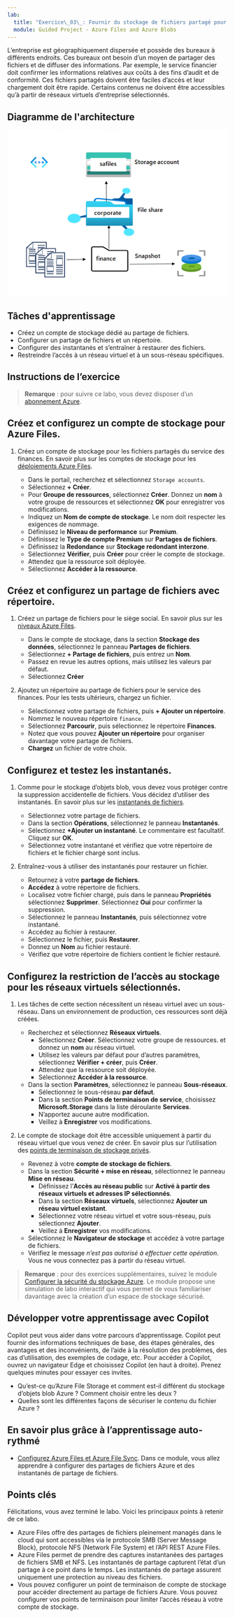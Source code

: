 ```yaml
---
lab:
  title: "Exercice\_03\_: Fournir du stockage de fichiers partagé pour les bureaux de l’entreprise"
  module: Guided Project - Azure Files and Azure Blobs
---
```



L’entreprise est géographiquement dispersée et possède des bureaux à différents endroits.  Ces bureaux ont besoin d’un moyen de partager des fichiers et de diffuser des informations. Par exemple, le service financier doit confirmer les informations relatives aux coûts à des fins d’audit et de conformité. Ces fichiers partagés doivent être faciles d’accès et leur chargement doit être rapide. Certains contenus ne doivent être accessibles qu’à partir de réseaux virtuels d’entreprise sélectionnés.


## Diagramme de l'architecture

![Diagramme avec un compte de stockage, un partage de fichiers et un répertoire](../Media/task-4.png)

## Tâches d'apprentissage
- Créez un compte de stockage dédié au partage de fichiers. 
- Configurer un partage de fichiers et un répertoire.  
- Configurer des instantanés et s’entraîner à restaurer des fichiers. 
- Restreindre l’accès à un réseau virtuel et à un sous-réseau spécifiques. 

## Instructions de l’exercice

>**Remarque** : pour suivre ce labo, vous devez disposer d’un [abonnement Azure](https://azure.microsoft.com/free/).

## Créez et configurez un compte de stockage pour Azure Files. 

1. Créez un compte de stockage pour les fichiers partagés du service des finances.  En savoir plus sur les comptes de stockage pour les [déploiements Azure Files](https://learn.microsoft.com/azure/storage/files/storage-files-planning#management-concepts).

    - Dans le portail, recherchez et sélectionnez `Storage accounts`.
    - Sélectionnez **+ Créer**.
    - Pour **Groupe de ressources**, sélectionnez **Créer**. Donnez un **nom** à votre groupe de ressources et sélectionnez **OK** pour enregistrer vos modifications. 
    - Indiquez un **Nom de compte de stockage**. Le nom doit respecter les exigences de nommage. 
    - Définissez le **Niveau de performance** sur **Premium**.
    - Définissez le **Type de compte Premium** sur **Partages de fichiers**.
    - Définissez la **Redondance** sur **Stockage redondant interzone**.
    - Sélectionnez **Vérifier**, puis **Créer** pour créer le compte de stockage.
    - Attendez que la ressource soit déployée.
    - Sélectionnez **Accéder à la ressource**. 

## Créez et configurez un partage de fichiers avec répertoire.

1. Créez un partage de fichiers pour le siège social. En savoir plus sur les [niveaux Azure Files](https://learn.microsoft.com/azure/storage/files/storage-files-planning#storage-tiers).

    - Dans le compte de stockage, dans la section **Stockage des données**, sélectionnez le panneau **Partages de fichiers**. 
    - Sélectionnez **+ Partage de fichiers**, puis entrez un **Nom**.
    - Passez en revue les autres options, mais utilisez les valeurs par défaut.
    - Sélectionnez **Créer**

1. Ajoutez un répertoire au partage de fichiers pour le service des finances. Pour les tests ultérieurs, chargez un fichier. 

    - Sélectionnez votre partage de fichiers, puis **+ Ajouter un répertoire**. 
    - Nommez le nouveau répertoire `finance`.
    - Sélectionnez **Parcourir**, puis sélectionnez le répertoire **Finances**.
    - Notez que vous pouvez **Ajouter un répertoire** pour organiser davantage votre partage de fichiers.
    - **Chargez** un fichier de votre choix. 

## Configurez et testez les instantanés.

1. Comme pour le stockage d’objets blob, vous devez vous protéger contre la suppression accidentelle de fichiers. Vous décidez d’utiliser des instantanés. En savoir plus sur les [instantanés de fichiers](https://learn.microsoft.com/azure/storage/files/storage-snapshots-files).
    
    - Sélectionnez votre partage de fichiers.
    - Dans la section **Opérations**, sélectionnez le panneau **Instantanés**. 
    - Sélectionnez **+Ajouter un instantané**. Le commentaire est facultatif. Cliquez sur **OK**.
    - Sélectionnez votre instantané et vérifiez que votre répertoire de fichiers et le fichier chargé sont inclus.
  
1. Entraînez-vous à utiliser des instantanés pour restaurer un fichier.
    - Retournez à votre **partage de fichiers**.
    - **Accédez** à votre répertoire de fichiers. 
    - Localisez votre fichier chargé, puis dans le panneau **Propriétés** sélectionnez **Supprimer**. Sélectionnez **Oui** pour confirmer la suppression. 
    - Sélectionnez le panneau **Instantanés**, puis sélectionnez votre instantané. 
    - Accédez au fichier à restaurer.
    - Sélectionnez le fichier, puis **Restaurer**.
    - Donnez un **Nom** au fichier restauré. 
    - Vérifiez que votre répertoire de fichiers contient le fichier restauré.  

## Configurez la restriction de l’accès au stockage pour les réseaux virtuels sélectionnés.

1. Les tâches de cette section nécessitent un réseau virtuel avec un sous-réseau. Dans un environnement de production, ces ressources sont déjà créées.
    - Recherchez et sélectionnez **Réseaux virtuels**.
        - Sélectionnez **Créer**. Sélectionnez votre groupe de ressources. et donnez un **nom** au réseau virtuel.
        - Utilisez les valeurs par défaut pour d’autres paramètres, sélectionnez **Vérifier + créer**, puis **Créer**.
        - Attendez que la ressource soit déployée.
        - Sélectionnez **Accéder à la ressource**. 
    - Dans la section **Paramètres**, sélectionnez le panneau **Sous-réseaux**.
        - Sélectionnez le sous-réseau **par défaut**.
        - Dans la section **Points de terminaison de service**, choisissez **Microsoft.Storage** dans la liste déroulante **Services**.
        - N’apportez aucune autre modification.    
        - Veillez à **Enregistrer** vos modifications. 
   
1. Le compte de stockage doit être accessible uniquement à partir du réseau virtuel que vous venez de créer. En savoir plus sur l’utilisation des [points de terminaison de stockage privés](https://learn.microsoft.com/azure/storage/common/storage-private-endpoints).

    - Revenez à votre **compte de stockage de fichiers**. 
    - Dans la section **Sécurité + mise en réseau**, sélectionnez le panneau **Mise en réseau**.
        - Définissez l’**Accès au réseau public** sur **Activé à partir des réseaux virtuels et adresses IP sélectionnés**.
        - Dans la section **Réseaux virtuels**, sélectionnez **Ajouter un réseau virtuel existant**.
        - Sélectionnez votre réseau virtuel et votre sous-réseau, puis sélectionnez **Ajouter**.
        - Veillez à **Enregistrer** vos modifications. 
    - Sélectionnez le **Navigateur de stockage** et accédez à votre partage de fichiers. 
    - Vérifiez le message *n’est pas autorisé à effectuer cette opération*. Vous ne vous connectez pas à partir du réseau virtuel. 


>**Remarque** : pour des exercices supplémentaires, suivez le module [Configurer la sécurité du stockage Azure](https://learn.microsoft.com/training/modules/configure-storage-security/). Le module propose une simulation de labo interactif qui vous permet de vous familiariser davantage avec la création d’un espace de stockage sécurisé. 

## Développer votre apprentissage avec Copilot

Copilot peut vous aider dans votre parcours d’apprentissage. Copilot peut fournir des informations techniques de base, des étapes générales, des avantages et des inconvénients, de l’aide à la résolution des problèmes, des cas d’utilisation, des exemples de codage, etc. Pour accéder à Copilot, ouvrez un navigateur Edge et choisissez Copilot (en haut à droite). Prenez quelques minutes pour essayer ces invites.
+ Qu’est-ce qu’Azure File Storage et comment est-il différent du stockage d’objets blob Azure ? Comment choisir entre les deux ?
+ Quelles sont les différentes façons de sécuriser le contenu du fichier Azure ?

## En savoir plus grâce à l’apprentissage auto-rythmé

+ [Configurez Azure Files et Azure File Sync](https://learn.microsoft.com/en-us/training/modules/configure-azure-files-file-sync/). Dans ce module, vous allez apprendre à configurer des partages de fichiers Azure et des instantanés de partage de fichiers.

## Points clés

Félicitations, vous avez terminé le labo. Voici les principaux points à retenir de ce labo. 
+ Azure Files offre des partages de fichiers pleinement managés dans le cloud qui sont accessibles via le protocole SMB (Server Message Block), protocole NFS (Network File System) et l’API REST Azure Files.
+ Azure Files permet de prendre des captures instantanées des partages de fichiers SMB et NFS. Les instantanés de partage capturent l’état d’un partage à ce point dans le temps. Les instantanés de partage assurent uniquement une protection au niveau des fichiers.
+ Vous pouvez configurer un point de terminaison de compte de stockage pour accéder directement au partage de fichiers Azure. Vous pouvez configurer vos points de terminaison pour limiter l’accès réseau à votre compte de stockage.

